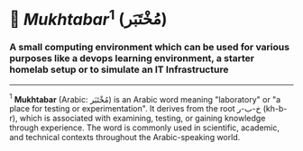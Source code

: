 # 🔬 $Mukhtabar^1$ (مُخْتَبَر)
### A small computing environment which can be used for various purposes like a devops learning environment, a starter homelab setup or to simulate an IT Infrastructure
---
$^1$ **Mukhtabar** (Arabic: مُخْتَبَر) is an Arabic word meaning "laboratory" or "a place for testing or experimentation". It derives from the root خ-ب-ر (kh-b-r), which is associated with examining, testing, or gaining knowledge through experience.
The word is commonly used in scientific, academic, and technical contexts throughout the Arabic-speaking world.
